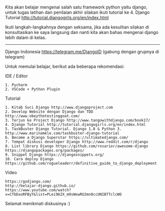 Kita akan belajar mengenai salah satu framework python yaitu django, untuk tugas latihan dan penilaian akhir silakan ikuti tutorial ke 4. Django Tutorial http://tutorial.djangogirls.org/en/index.html

Ikuti langkah-langkahnya dengan seksama, jika ada kesulitan silakan di konsultasikan ke saya langsung dan nanti kita akan bahas mengenai django lebih dalam di kelas.

------------------------------------------------------------------------------------------------------------------------
Django Indonesia
https://telegram.me/DjangoID (gabung dengan grupnya di telegram)

Untuk memulai belajar, berikut ada beberapa rekomendasi: 


IDE / Editor

    1. Pycharm
    2. VSCode + Python Plugin


Tutorial

    1. Kitab Suci Django http://www.djangoproject.com
    2. Develop Website dengan Django dan TDD http://www.obeythetestinggoat.com/
    3. Terjun ke Project Django http://www.tangowithdjango.com/book17/
    4. Django Tutorial http://tutorial.djangogirls.org/en/index.html
    5. TaskBuster Django Tutorial. Django 1.8 & Python 3. http://www.marinamele.com/taskbuster-django-tutorial
    6. Become a Django Superstar https://ultimatedjango.com/
    7. Tempat diskusi developer Django http://www.reddit.com/r/django
    8. List library Django https://github.com/rosarior/awesome-django https://djangopackages.org/packages/
    9. Snippet Django https://djangosnippets.org/
    10. Cara deploy Django https://github.com/rogueleaderr/definitive_guide_to_django_deployment


Video

    https://godjango.com/
    http://belajar-django.github.io/
    https://www.youtube.com/watch?v=CfbDxoRFByY&list=PLei96ZX_m9sWowRU2mn0ccUNIBTTclcWO



Selamat menikmati diskusinya :)
